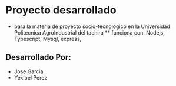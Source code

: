 # Proyecto desarrollado 

* para la materia de proyecto socio-tecnologico en la Universidad Politecnica AgroIndustrial del tachira
** funciona con: Nodejs, Typescript, Mysql, express,


## Desarrollado Por:

* Jose Garcia
* Yexibel Perez